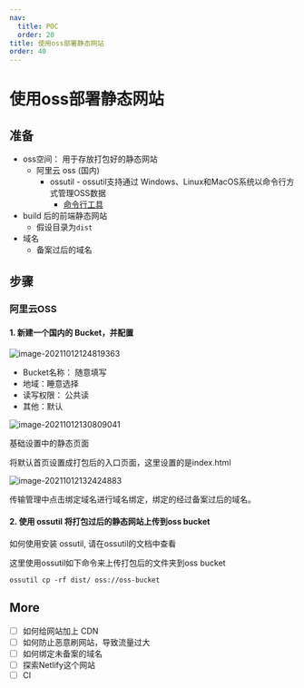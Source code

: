 ```yaml
---
nav:
  title: POC
  order: 20
title: 使用oss部署静态网站
order: 40
---
```


# 使用oss部署静态网站

## 准备

- oss空间： 用于存放打包好的静态网站
  - 阿里云 oss (国内)
    - ossutil - ossutil支持通过 Windows、Linux和MacOS系统以命令行方式管理OSS数据
      - [命令行工具](https://help.aliyun.com/document_detail/50451.html)
- build 后的前端静态网站
  - 假设目录为`dist`
- 域名
  - 备案过后的域名

## 步骤

### 阿里云OSS

#### 1. 新建一个国内的 Bucket，并配置

![image-20211012124819363](https://wsk-mweb.oss-cn-hangzhou.aliyuncs.com/ipic/2021-10-12-044822.png)

- Bucket名称： 随意填写
- 地域：睡意选择
- 读写权限： 公共读
- 其他：默认

![image-20211012130809041](https://wsk-mweb.oss-cn-hangzhou.aliyuncs.com/ipic/2021-10-12-050810.png)

基础设置中的静态页面

将默认首页设置成打包后的入口页面，这里设置的是index.html

![image-20211012132424883](https://wsk-mweb.oss-cn-hangzhou.aliyuncs.com/ipic/2021-10-12-052427.png)

传输管理中点击绑定域名进行域名绑定，绑定的经过备案过后的域名。

#### 2. 使用 ossutil 将打包过后的静态网站上传到oss bucket

如何使用安装 ossutil, 请在ossutil的文档中查看

这里使用ossutil如下命令来上传打包后的文件夹到oss bucket

```shell
ossutil cp -rf dist/ oss://oss-bucket
```

## More

- [ ] 如何给网站加上 CDN
- [ ] 如何防止恶意刷网站，导致流量过大
- [ ] 如何绑定未备案的域名
- [ ] 探索Netlify这个网站
- [ ] CI 